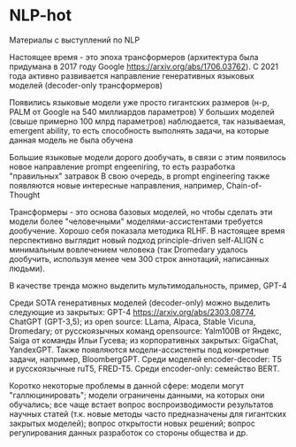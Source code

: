 # NLP-hot
Материалы с выступлений по NLP


Настоящее время - это эпоха трансформеров (архитектура была придумана в 2017 году Google https://arxiv.org/abs/1706.03762). С 2021 года активно развивается направление генеративных языковых моделей (decoder-only трансформеров) 

Появились языковые модели уже просто гигантских размеров (н-р, PALM от Google на 540 миллиардов параметров)
У больших моделей (свыше примерно 100 млрд параметров) наблюдается, так называемая, emergent ability, то есть способность выполнять задачи, на которые данная модель не была обучена

Большие языковые модели дорого дообучать, в связи с этим появилось новое направление prompt engeeniring, то есть разработка "правильных" затравок
В свою очередь, в prompt engineering также появляются новые интересные направления, например, Chain-of-Thought

Трансформеры - это основа базовых моделей, но чтобы сделать эти модели более "человечными" моделями-ассистентами требуется дообучение. Хорошо себя показала методика RLHF. В настоящее время перспективно выглядит новый подход principle-driven self-ALIGN с минимальным вовлечением человека (так Dromedary удалось дообучить, используя менее чем 300 строк аннотаций, написанных людьми).

В качестве тренда можно выделить мультимодальность, пример, GPT-4

Среди SOTA генеративных моделей (decoder-only) можно выделить следующие из закрытых: GPT-4 https://arxiv.org/abs/2303.08774, ChatGPT (GPT-3,5); из open source: LLama, Alpaca, Stable Vicuna, Dromedary; от русскоязычных команд opensource: Yalm100B oт Яндекс, Saiga от команды Ильи Гусева; из корпоративных закрытых: GigaChat, YandexGPT. Также появляются модели-ассистенты под конкретные задачи, например, BloombergGPT. Среди моделей encoder-decoder: T5 и русскоязычные ruT5, FRED-T5. Среди encoder-only: семейство BERT.

Коротко некоторые проблемы в данной сфере: модели могут "галлюцинировать"; модели ограничены данными, на которых они обучались; все чаще встает вопрос воспроизводимости результатов научных статей (т.к. новые методы часто предназначены для гигантских закрытых моделей); вопрос открытости новых решений; вопрос регулирования данных разработок со стороны общества и др.

